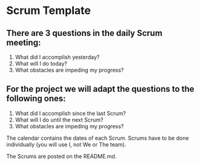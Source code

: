 # Scrum Template

## There are 3 questions in the daily Scrum meeting:

1.	What did I accomplish yesterday?
2.	What will I do today?
3.	What obstacles are impeding my progress?

## For the project we will adapt the questions to the following ones: 

1.	What did I accomplish since the last Scrum?
2.	What will I do until the next Scrum?
3.	What obstacles are impeding my progress?

The calendar contains the dates of each Scrum.  Scrums have to be done individually (you will use I, not We or The team). 

The Scrums are posted on the README.md.

